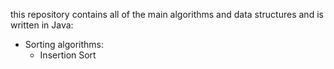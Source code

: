 this repository contains all of the main algorithms and data structures and is written in Java:
  - Sorting algorithms:
    - Insertion Sort
